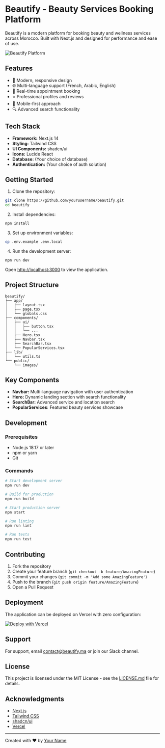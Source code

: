 # Beautify - Beauty Services Booking Platform

Beautify is a modern platform for booking beauty and wellness services across Morocco. Built with Next.js and designed for performance and ease of use.

![Beautify Platform](https://your-screenshot-url.com)

## Features

- 🎨 Modern, responsive design
- 🌐 Multi-language support (French, Arabic, English)
- 📅 Real-time appointment booking
- ⭐ Professional profiles and reviews
- 📱 Mobile-first approach
- 🔍 Advanced search functionality

## Tech Stack

- **Framework:** Next.js 14
- **Styling:** Tailwind CSS
- **UI Components:** shadcn/ui
- **Icons:** Lucide React
- **Database:** (Your choice of database)
- **Authentication:** (Your choice of auth solution)

## Getting Started

1. Clone the repository:
```bash
git clone https://github.com/yourusername/beautify.git
cd beautify
```

2. Install dependencies:
```bash
npm install
```

3. Set up environment variables:
```bash
cp .env.example .env.local
```

4. Run the development server:
```bash
npm run dev
```

Open [http://localhost:3000](http://localhost:3000) to view the application.

## Project Structure

```
beautify/
├── app/
│   ├── layout.tsx
│   ├── page.tsx
│   └── globals.css
├── components/
│   ├── ui/
│   │   ├── button.tsx
│   │   └── ...
│   ├── Hero.tsx
│   ├── Navbar.tsx
│   ├── SearchBar.tsx
│   └── PopularServices.tsx
├── lib/
│   └── utils.ts
└── public/
    └── images/
```

## Key Components

- **Navbar:** Multi-language navigation with user authentication
- **Hero:** Dynamic landing section with search functionality
- **SearchBar:** Advanced service and location search
- **PopularServices:** Featured beauty services showcase

## Development

### Prerequisites

- Node.js 18.17 or later
- npm or yarn
- Git

### Commands

```bash
# Start development server
npm run dev

# Build for production
npm run build

# Start production server
npm start

# Run linting
npm run lint

# Run tests
npm run test
```

## Contributing

1. Fork the repository
2. Create your feature branch (`git checkout -b feature/AmazingFeature`)
3. Commit your changes (`git commit -m 'Add some AmazingFeature'`)
4. Push to the branch (`git push origin feature/AmazingFeature`)
5. Open a Pull Request

## Deployment

The application can be deployed on Vercel with zero configuration:

[![Deploy with Vercel](https://vercel.com/button)](https://vercel.com/new/git/external?repository-url=https://github.com/yourusername/beautify)

## Support

For support, email contact@beautify.ma or join our Slack channel.

## License

This project is licensed under the MIT License - see the [LICENSE.md](LICENSE.md) file for details.

## Acknowledgments

- [Next.js](https://nextjs.org)
- [Tailwind CSS](https://tailwindcss.com)
- [shadcn/ui](https://ui.shadcn.com)
- [Vercel](https://vercel.com)

---

Created with ♥ by [Your Name](https://your-website.com)